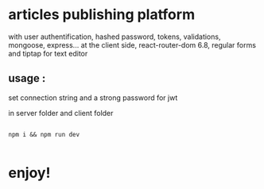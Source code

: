 # articles publishing platform

with user authentification, hashed password, tokens, validations, mongoose, express...
at the client side, react-router-dom 6.8, regular forms and tiptap for text editor

## usage :

set connection string and a strong password for jwt

in server folder and client folder

```

npm i && npm run dev


```

# enjoy!
